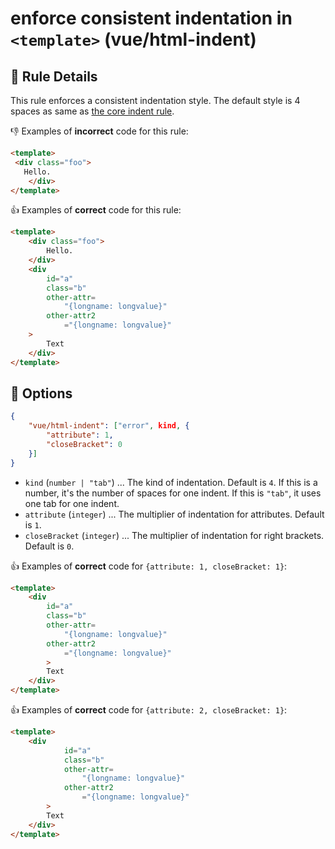 # enforce consistent indentation in `<template>` (vue/html-indent)

## :book: Rule Details

This rule enforces a consistent indentation style. The default style is 4 spaces as same as [the core indent rule](http://eslint.org/docs/rules/indent).

:-1: Examples of **incorrect** code for this rule:

```html
<template>
 <div class="foo">
   Hello.
    </div>
</template>
```

:+1: Examples of **correct** code for this rule:

```html
<template>
    <div class="foo">
        Hello.
    </div>
    <div
        id="a"
        class="b"
        other-attr=
            "{longname: longvalue}"
        other-attr2
            ="{longname: longvalue}"
    >
        Text
    </div>
</template>
```

## :wrench: Options

```json
{
    "vue/html-indent": ["error", kind, {
        "attribute": 1,
        "closeBracket": 0
    }]
}
```

- `kind` (`number | "tab"`) ... The kind of indentation. Default is `4`. If this is a number, it's the number of spaces for one indent. If this is `"tab"`, it uses one tab for one indent.
- `attribute` (`integer`) ... The multiplier of indentation for attributes. Default is `1`.
- `closeBracket` (`integer`) ... The multiplier of indentation for right brackets. Default is `0`.

:+1: Examples of **correct** code for `{attribute: 1, closeBracket: 1}`:

```html
<template>
    <div
        id="a"
        class="b"
        other-attr=
            "{longname: longvalue}"
        other-attr2
            ="{longname: longvalue}"
        >
        Text
    </div>
</template>
```

:+1: Examples of **correct** code for `{attribute: 2, closeBracket: 1}`:

```html
<template>
    <div
            id="a"
            class="b"
            other-attr=
                "{longname: longvalue}"
            other-attr2
                ="{longname: longvalue}"
        >
        Text
    </div>
</template>
```
